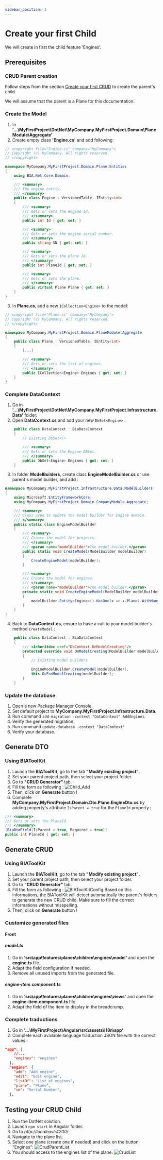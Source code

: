 ```yaml
---
sidebar_position: 1
---
```


# Create your first Child
We will create in first the child feature 'Engines'.

## Prerequisites
### CRUD Parent creation
Follow steps from the section [Create your first CRUD](./30-CreateYourFirstCRUD.md) to create the parent's child.

We will assume that the parent is a Plane for this documentation.

### Create the Model
1. In **'...\MyFirstProject\DotNet\MyCompany.MyFirstProject.Domain\PlaneModule\Aggregate'**
2. Create empty class **'Engine.cs'** and add following:
```csharp title="Engine.cs"
// <copyright file="Engine.cs" company="MyCompany">
// Copyright (c) MyCompany. All rights reserved.
// </copyright>

namespace MyCompany.MyFirstProject.Domain.Plane.Entities
{
    using BIA.Net.Core.Domain;

    /// <summary>
    /// The engine entity.
    /// </summary>
    public class Engine : VersionedTable, IEntity<int>
    {
        /// <summary>
        /// Gets or sets the engine Id.
        /// </summary>
        public int Id { get; set; }

        /// <summary>
        /// Gets or sets the engine serial number.
        /// </summary>
        public string SN { get; set; }

        /// <summary>
        /// Gets or sets the plane Id.
        /// </summary>
        public int PlaneId { get; set; }

        /// <summary>
        /// Gets or sets the plane.
        /// </summary>
        public virtual Plane Plane { get; set; }
    }
}

```
3. In **Plane.cs**, add a new `ICollection<Engine>` to the model:
```csharp title="Plane.cs"
// <copyright file="Plane.cs" company="MyCompany">
// Copyright (c) MyCompany. All rights reserved.
// </copyright>

namespace MyCompany.MyFirstProject.Domain.PlaneModule.Aggregate
{
    public class Plane : VersionedTable, IEntity<int>
    {
        [...]

        /// <summary>
        /// Gets or sets the list of engines.
        /// </summary>
        public ICollection<Engine> Engines { get; set; }
    }
}
```

### Complete DataContext
1. Go in **'...\MyFirstProject\DotNet\MyCompany.MyFirstProject.Infrastructure.Data'** folder.
2. Open **DataContext.cs** and add your new `DbSet<Engine>` :

```csharp title="DataContext.cs"
    public class DataContext : BiaDataContext
    {
        // Existing DbSet<T>

        /// <summary>
        /// Gets or sets the Engine DBSet.
        /// </summary>
        public DbSet<Engine> Engines { get; set; }
    }
```
3. In folder **ModelBuilders**, create class **EngineModelBuilder.cs** or use parent's model builder, and add :
```csharp title="EngineModelBuilder.cs"
namespace MyCompany.MyFirstProject.Infrastructure.Data.ModelBuilders
{
    using Microsoft.EntityFrameworkCore;
    using MyCompany.MyFirstProject.Domain.CompanyModule.Aggregate;

    /// <summary>
    /// Class used to update the model builder for Engine domain.
    /// </summary>
    public static class EngineModelBuilder
    {
        /// <summary>
        /// Create the model for projects.
        /// </summary>
        /// <param name="modelBuilder">The model builder.</param>
        public static void CreateModel(ModelBuilder modelBuilder)
        {
            CreateEngineModel(modelBuilder);
        }

        /// <summary>
        /// Create the model for engines.
        /// </summary>
        /// <param name="modelBuilder">The model builder.</param>
        private static void CreateEngineModel(ModelBuilder modelBuilder)
        {
            modelBuilder.Entity<Engine>().HasOne(x => x.Plane).WithMany(x => x.Engines).HasForeignKey(x => x.PlaneId);
        }
    }
}
```
4. Back to **DataContext.cs**, ensure to have a call to your model builder's method `CreateModel` :
```csharp title="DataContext.cs"
    public class DataContext : BiaDataContext
    {
        /// <inheritdoc cref="DbContext.OnModelCreating"/>
        protected override void OnModelCreating(ModelBuilder modelBuilder)
        {
            // Existing model builders
            
            EngineModelBuilder.CreateModel(modelBuilder);
            this.OnEndModelCreating(modelBuilder);
        }
    }
```

### Update the database
1. Open a new Package Manager Console.
2. Set default project to **MyCompany.MyFirstProject.Infrastructure.Data**.
3. Run command `add-migration -context "DataContext" AddEngines`.
4. Verify the generated migration.
5. Run command `update-database -context "DataContext"`
6. Verify your database.

## Generate DTO
### Using BIAToolKit
1. Launch the **BIAToolKit**, go to the tab **"Modify existing project"**.
2. Set your parent project path, then select your project folder.
3. Go to **"CRUD Generator"** tab.
4. Fill the form as following : 
![Child_Add](../../Images/BIAToolKit/DTO-Child_Add.png)
5. Then, click on **Generate** button !
6. Complete **MyCompany.MyFirstProject.Domain.Dto.Plane.EngineDto.cs** by adding property's attribute `IsParent = true` for the `PlaneId` property :
```csharp title="EngineDto.cs"
/// <summary>
/// Gets or sets the PlaneId.
/// </summary>
[BiaDtoField(IsParent = true, Required = true)]
public int PlaneId { get; set; }
```

## Generate CRUD
### Using BIAToolKit
1. Launch the **BIAToolKit**, go to the tab **"Modify existing project"**.
2. Set your parent project path, then select your project folder.
3. Go to **"CRUD Generator"** tab.
4. Fill the form as following : 
![BIAToolKitConfig](../../Images/BIAToolKit/CRUD-Child_Add.png)
    Based on this informations, the BIAToolKit will detect automatically the parent's folders to generate the new CRUD child. Make sure to fill the correct informations without misspelling.
5. Then, click on **Generate** button !

### Customize generated files
#### Front
##### model.ts
1. Go in **'src\app\features\planes\children\engines\model'** and open the **engine.ts** file.
2. Adapt the field configuration if needed.
3. Remove all unused imports from the generated file.
   
##### engine-item.component.ts
1. Go in **'src\app\features\planes\children\engines\views'** and open the **engine-item.component.ts** file.
2. Adapt the field of the item to display in the breadcrump.

### Complete traductions
1. Go in **'...\MyFirstProject\Angular\src\assets\i18n\app'**
2. Complete each available language traduction JSON file with the correct values : 
```json title="en.json"
"app": {
    //...
    "engines": "engines"
  },
  "engine": {
    "add": "Add engine",
    "edit": "Edit engine",
    "listOf": "List of engines",
    "plane": "Plane",
    "sn": "Serial Number",
  },
```

## Testing your CRUD Child
1. Run the DotNet solution.
2. Launch `npm start` in Angular folder.
3. Go to *http://localhost:4200/*
4. Navigate to the plane list.
5. Select one plane (create one if needed) and click on the button "Engines":
![CrudParentList](../../Images/BIAToolKit/CRUD-Child_Parent-List.png)
6. You should access to the engines list of the plane.
![CrudList](../../Images/BIAToolKit/CRUD-Child_List.png)